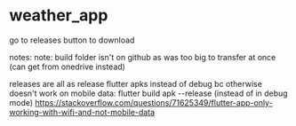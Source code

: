 # weather_app
go to releases button to download


notes:
note: build folder isn't on github as was too big to transfer at once (can get from onedrive instead)

releases are all as release flutter apks instead of debug bc otherwise doesn't work on mobile data:
flutter build apk --release
(instead of in debug mode)
https://stackoverflow.com/questions/71625349/flutter-app-only-working-with-wifi-and-not-mobile-data
